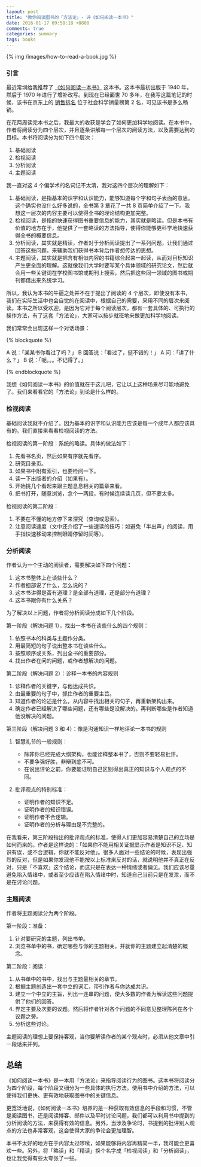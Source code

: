 ```yaml
---
layout: post
title: "教你阅读图书的「方法论」- 评《如何阅读一本书》"
date: 2016-01-17 09:58:18 +0800
comments: true
categories: summary
tags: books
---
```


{% img /images/how-to-read-a-book.jpg %}

### 引言

最近常圳给我推荐了 [《如何阅读一本书》](http://item.jd.com/11435655.html) 这本书。这本书最初出版于 1940 年，然后于 1970 年进行了增补改写。到现在已经面世 70 多年，在我写这篇笔记的时候，该书在京东上的 [销售排名](http://book.jd.com/booktop/0-0-0.html?category=3281-0-0-0-10001-1) 位于社会科学销量榜第 2 名，可见该书是多么畅销。

在花两周读完本书之后，我最大的收获是学会了如何更加科学地阅读。在本书中，作者将阅读分为四个层次，并且逐条讲解每一个层次的阅读方法，以及需要达到的目标。本书将阅读分为如下四个层次：

 1. 基础阅读
 2. 检视阅读
 3. 分析阅读
 4. 主题阅读

我一直对这 4 个偏学术的名词记不太清，我对这四个层次的理解如下：

 1. 基础阅读，是指基本的识字和认识能力，能够知道每个字和句子表面的意思。这个确实也没什么好多说的，全书第 3 章花了一共 8 页简单介绍了一下。我想这一层次的内容主要可以使得全书的理论结构更加完整。
 2. 检视阅读，是指的快速获得图书重要信息的能力，其实就是略读。但是本书有价值的地方在于，他提供了一套略读的方法指导，使得你能够更科学地快速获得全书的概要信息。
 3. 分析阅读，其实就是精读，作者对于分析阅读提出了一系列问题，让我们通过回答这些问题，来辅助我们获得书本背后作者想传达的思想。
 4. 主题阅读，其实就是把含有相似内容的书籍综合起来一起读，从而对目标知识产生更全面的理解。这就像我们大学时要写某个具体领域的研究论文，然后就会用一些关键词在学校图书馆或期刊上搜索，然后把这些同一领域的图书或期刊都借出来系统学习。

 所以，我认为本书的牛逼之处并不在于提出了阅读的 4 个层次，即使没有本书，我们在实际生活中也会自觉的在阅读中，根据自己的需要，采用不同的层次来阅读。本书之所以受欢迎，是因为它对于每个阅读层次，都有一套具体的、可执行的操作方法，有了这套「方法论」，大家可以按步就班地来做更加科学地阅读。

我们常常会出现这样一个对话场景：

{% blockquote %}

A 说：「某某书你看过了吗？」
B 回答说：「看过了，挺不错的！」
A 问：「讲了什么？」
B 说：「呃。。。不记得了。」

{% endblockquote %}

我想《如何阅读一本书》的价值就在于这儿吧，它让以上这种场景尽可能地避免了。我们来看看它的「方法论」到论是什么样的。

### 检视阅读

基础阅读我就不介绍了。因为基本的识字和认识能力应该是每一个成年人都应该具有的。我们直接来看看检视阅读的方法。

检视阅读的第一阶段：系统的略读。具体的做法如下：

 1. 先看书名页，然后如果有序就先看序。
 1. 研究目录页。
 1. 如果书中附有索引，也要检阅一下。
 1. 读一下出版者的介绍（如果有）。
 1. 开始挑几个看起来跟主题息息相关的篇章来看。
 1. 把书打开，随意浏览，念个一两段，有时候连续读几页，但不要太多。

检视阅读的第二阶段：

 1. 不要在不懂的地方停下来深究（查询或思索）。
 1. 注意阅读速度（文中还介绍了一些速读的技巧：如避免「半出声」的阅读，用手指快速移动来控制眼睛停留时间等）。

### 分析阅读

作者认为一个主动的阅读者，需要解决如下四个问题：

 1. 这本书整体上在谈些什么？
 1. 作者细部说了什么，怎么说的？
 1. 这本书讲得是否有道理？是全部有道理，还是部分有道理？
 1. 这本书跟你有什么关系？

为了解决以上问题，作者将分析阅读分成如下几个阶段。

第一阶段（解决问题 1），找出一本书在谈些什么的四个规则：

 1. 依照书本的科类与主题作分类。
 1. 用最简短的句子说出整本书在谈些什么。
 1. 按照顺序或关系，列出全书的重要部分。
 1. 找出作者在问的问题，或作者想解决的问题。

第二阶段（解决问题 2）：诊释一本书的内容规则

 1. 诊释作者的关键字，与他达成共识。
 1. 由最重要的句子中，抓住作者的重要主旨。
 1. 知道作者的论述是什么，从内容中找出相关的句子，再重新架构出来。
 1. 确定作者已经解决了哪些问题，还有哪些是没解决的。再判断哪些是作者知道他没解决的问题。

第三阶段（解决问题 3 和 4）：像是沟通知识一样地评论一本书的规则

 1. 智慧礼节的一般规则：

    * 除非你已经完成大纲架构，也能诠释整本书了，否则不要轻易批评。
    * 不要争强好胜，非辩到底不可。
    * 在说出评论之前，你要能证明自己区别得出真正的知识与个人观点的不同。

 1. 批评观点的特别标准：

    * 证明作者的知识不足。
    * 证明作者的知识错误。
    * 证明作者不合逻辑。
    * 证明作者的分析与理由是不完整的。

在我看来，第三阶段指出的批评观点的标准，使得人们更加容易清楚自己的立场是如何而来的。作者是这样说的：「如果你不能用相关证据显示作者是知识不足、知识有误，或不合逻辑，你就不能反对他」。很多人面对一些结论的时候，表现出强烈的反对，但是如果你发现他不能按以上标准来反对的话，就说明他并不真正在反对，只是「不喜欢」这个结论，而这只是在表达一种情绪或者偏见。我们应该尽量避免陷入情绪中，或者至少应该在陷入情绪中时，知道自己当前只是在发泄，而不是在讨论问题。


### 主题阅读

作者将主题阅读分为两个阶段。

第一阶段：准备：

 1. 针对要研究的主题，列出书单。
 1. 浏览书单中的书，确定哪些与你的主题相关，并就你的主题建立起清楚的概念。

第二阶段：阅读：

 1. 从书单中的书中，找出与主题最相关的章节。
 1. 根据主题创造出一套中立的词汇，带引作者与你达成共识。
 1. 建立一个中立的主旨，列出一连串的问题，使大多数的作者为解读这些问题提供了他们的回答。
 1. 界定主要及次要的议题。然后将作者针对各个问题的不同意见整理陈列在各个议题之旁。
 1. 分析这些讨论。

主题阅读的理想上要保持客观，当你要解读作者的某个观点时，必须从他文章中引一段话来并列。

## 总结

《如何阅读一本书》是一本用「方法论」来指导阅读行为的图书。这本书将阅读分为四个阶段，每个阶段又细分为一些具体的执行方法。使用书中介绍的方法，可以使得我们更快、更有效地获取图书中的关键信息。

更宽泛地说，《如何阅读一本书》培养的是一种获取有效信息的手段和习惯，不管是阅读图书，还是阅读博客、邮件以及平时讨论问题，我们都可以利用书中提到的分析阅读的方法，来获得有效的信息。另外，当涉及争论时，书提到的批评别人观点的方法也非常客观，这会使得大家的争论会更加理智。

本书不太好的地方在于内容太过啰嗦，如果能够将内容再精简一半，我可能会更喜欢一些。另外，将「略读」和「精读」换个名字成「检视阅读」和「分析阅读」，也让我觉得有些太夸张了一些。
